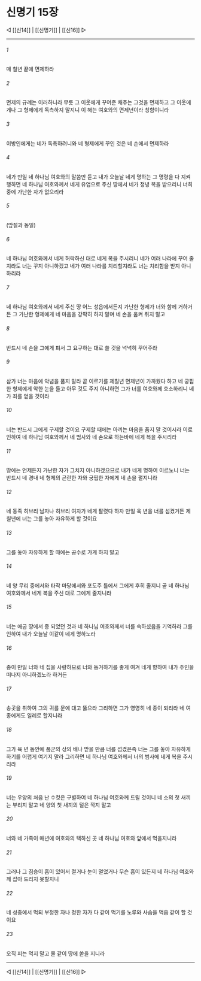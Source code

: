 # 신명기 15장

◁ [[신14]] | [[신명기]] | [[신16]] ▷
***

###### 1
매 칠년 끝에 면제하라

###### 2
면제의 규례는 이러하니라 무릇 그 이웃에게 꾸어준 채주는 그것을 면제하고 그 이웃에게나 그 형제에게 독촉하지 말지니 이 해는 여호와의 면제년이라 칭함이니라

###### 3
이방인에게는 네가 독촉하려니와 네 형제에게 꾸인 것은 네 손에서 면제하라

###### 4
네가 만일 네 하나님 여호와의 말씀만 듣고 내가 오늘날 네게 명하는 그 명령을 다 지켜 행하면 네 하나님 여호와께서 네게 유업으로 주신 땅에서 네가 정녕 복을 받으리니 너희 중에 가난한 자가 없으리라

###### 5
(앞절과 동일)

###### 6
네 하나님 여호와께서 네게 허락하신 대로 네게 복을 주시리니 네가 여러 나라에 꾸어 줄지라도 너는 꾸지 아니하겠고 네가 여러 나라를 치리할지라도 너는 치리함을 받지 아니하리라

###### 7
네 하나님 여호와께서 네게 주신 땅 어느 성읍에서든지 가난한 형제가 너와 함께 거하거든 그 가난한 형제에게 네 마음을 강퍅히 하지 말며 네 손을 움켜 쥐지 말고

###### 8
반드시 네 손을 그에게 펴서 그 요구하는 대로 쓸 것을 넉넉히 꾸어주라

###### 9
삼가 너는 마음에 악념을 품지 말라 곧 이르기를 제칠년 면제년이 가까웠다 하고 네 궁핍한 형제에게 악한 눈을 들고 아무 것도 주지 아니하면 그가 너를 여호와께 호소하리니 네가 죄를 얻을 것이라

###### 10
너는 반드시 그에게 구제할 것이요 구제할 때에는 아끼는 마음을 품지 말 것이시라 이로 인하여 네 하나님 여호와께서 네 범사와 네 손으로 하는바에 네게 복을 주시리라

###### 11
땅에는 언제든지 가난한 자가 그치지 아니하겠으므로 내가 네게 명하여 이르노니 너는 반드시 네 경내 네 형제의 곤란한 자와 궁핍한 자에게 네 손을 펼지니라

###### 12
네 동족 히브리 남자나 히브리 여자가 네게 팔렸다 하자 만일 육 년을 너를 섬겼거든 제칠년에 너는 그를 놓아 자유하게 할 것이요

###### 13
그를 놓아 자유하게 할 때에는 공수로 가게 하지 말고

###### 14
네 양 무리 중에서와 타작 마당에서와 포도주 틀에서 그에게 후히 줄지니 곧 네 하나님 여호와께서 네게 복을 주신 대로 그에게 줄지니라

###### 15
너는 애굽 땅에서 종 되었던 것과 네 하나님 여호와께서 너를 속하셨음을 기억하라 그를 인하여 내가 오늘날 이같이 네게 명하노라

###### 16
종이 만일 너와 네 집을 사랑하므로 너와 동거하기를 좋게 여겨 네게 향하여 내가 주인을 떠나지 아니하겠노라 하거든

###### 17
송곳을 취하여 그의 귀를 문에 대고 뚫으라 그리하면 그가 영영히 네 종이 되리라 네 여종에게도 일례로 할지니라

###### 18
그가 육 년 동안에 품군의 삯의 배나 받을 만큼 너를 섬겼은즉 너는 그를 놓아 자유하게 하기를 어렵게 여기지 말라 그리하면 네 하나님 여호와께서 너의 범사에 네게 복을 주시리라

###### 19
너는 우양의 처음 난 수컷은 구별하여 네 하나님 여호와께 드릴 것이니 네 소의 첫 새끼는 부리지 말고 네 양의 첫 새끼의 털은 깍지 말고

###### 20
너와 네 가족이 매년에 여호와의 택하신 곳 네 하나님 여호와 앞에서 먹을지니라

###### 21
그러나 그 짐승이 흠이 있어서 절거나 눈이 멀었거나 무슨 흠이 있든지 네 하나님 여호와께 잡아 드리지 못할지니

###### 22
네 성중에서 먹되 부정한 자나 정한 자가 다 같이 먹기를 노루와 사슴을 먹음 같이 할 것이요

###### 23
오직 피는 먹지 말고 물 같이 땅에 쏟을 지니라

***
◁ [[신14]] | [[신명기]] | [[신16]] ▷